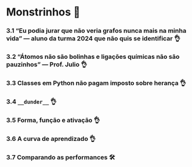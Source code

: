 # Monstrinhos 👾

### 3.1 “Eu podia jurar que não veria grafos nunca mais na minha vida” — aluno da turma 2024 que não quis se identificar 👌
### 3.2 “Átomos não são bolinhas e ligações químicas não são pauzinhos” — Prof. Julio 👌
### 3.3 Classes em Python não pagam imposto sobre herança 👌
### 3.4 `__dunder__` 👌
### 3.5 Forma, função e ativação 👌
### 3.6  A curva de aprendizado 👌
### 3.7 Comparando as performances 🛠️
